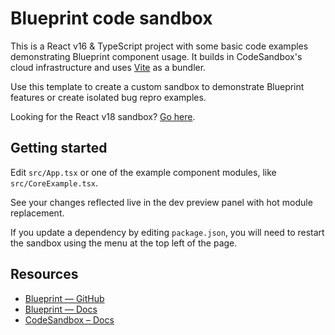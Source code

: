 # Blueprint code sandbox

This is a React v16 & TypeScript project with some basic code examples demonstrating Blueprint component usage. It builds in CodeSandbox's cloud infrastructure and uses [Vite](https://vitejs.dev/) as a bundler.

Use this template to create a custom sandbox to demonstrate Blueprint features or create isolated bug repro examples.

Looking for the React v18 sandbox? [Go here](https://codesandbox.io/p/sandbox/blueprint-v5-0-0-alpha-sandbox-react-18-0qnuef).

## Getting started

Edit `src/App.tsx` or one of the example component modules, like `src/CoreExample.tsx`.

See your changes reflected live in the dev preview panel with hot module replacement.

If you update a dependency by editing `package.json`, you will need to restart the sandbox using the menu at the top left of the page.

## Resources

- [Blueprint — GitHub](https://github.com/palantir/blueprint)
- [Blueprint — Docs](https://blueprintjs.com/docs)
- [CodeSandbox – Docs](https://codesandbox.io/docs/learn/introduction/overview)
